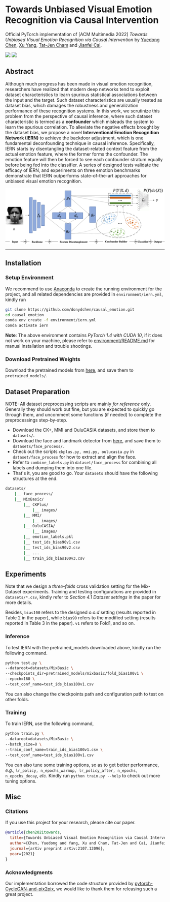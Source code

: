 # Towards Unbiased Visual Emotion Recognition via Causal Intervention

Official PyTorch implementation of [ACM Multimedia 2022] *Towards Unbiased Visual Emotion Recognition via Causal Intervention* by [Yuedong Chen](https://donydchen.github.io/), [Xu Yang](https://scholar.google.com.sg/citations?user=SqdxMH0AAAAJ), [Tat-Jen Cham](https://personal.ntu.edu.sg/astjcham/) and [Jianfei Cai](https://jianfei-cai.github.io/).

<a href="https://arxiv.org/abs/2107.12096"><img src="https://img.shields.io/badge/arXiv-2107.12096-b31b1b.svg" height=22.5></a> 
<a href="https://opensource.org/licenses/MIT"><img src="https://img.shields.io/badge/License-MIT-yellow.svg" height=22.5></a> 

## Abstract

Although much progress has been made in visual emotion recognition, researchers have realized that modern deep networks tend to exploit dataset characteristics to learn spurious statistical associations between the input and the target. Such dataset characteristics are usually treated as dataset bias, which damages the robustness and generalization performance of these recognition systems. In this work, we scrutinize this problem from the perspective of causal inference, where such dataset characteristic is termed as a **confounder** which misleads the system to learn the spurious correlation. To alleviate the negative effects brought by the dataset bias, we propose a novel **Interventional Emotion Recognition Network (IERN)** to achieve the backdoor adjustment, which is one fundamental deconfounding technique in causal inference. Specifically, IERN starts by disentangling the dataset-related context feature from the actual emotion feature, where the former forms the confounder. The emotion feature will then be forced to see each confounder stratum equally before being fed into the classifier. A series of designed tests validate the efficacy of IERN, and experiments on three emotion benchmarks demonstrate that IERN outperforms state-of-the-art approaches for unbiased visual emotion recognition.

<img src="docs/archi.png" width="1024">

----

## Installation

### Setup Environment

We recommend to use [Anaconda](https://www.anaconda.com) to create the running environment for the project, and all related dependencies are provided in `environment/iern.yml`, kindly run

```bash
git clone https://github.com/donydchen/causal_emotion.git
cd causal_emotion
conda env create -f environment/iern.yml
conda activate iern
```

**Note**: The above environment contains *PyTorch 1.4 with CUDA 10*, if it does not work on your machine, please refer to [environment/README.md](https://github.com/donydchen/causal_emotion/blob/main/environment/README.md) for manual installation and trouble shootings.

### Download Pretrained Weights

Download the pretrained models from [here](https://drive.google.com/drive/folders/1TCb6oYzLSVKHs040K09y-BcE-ER9VOuU), and save them to `pretrained_models/`.


## Dataset Preparation

NOTE: All dataset preprocessing scripts are mainly *for reference* only. Generally they should work out fine, but you are expected to quickly go through them, and uncomment some functions (if needed) to complete the preprocessings step-by-step.

* Download the CK+, MMI and OuluCASIA datasets, and store them to `datasets/`.
* Download the face and landmark detector from [here](https://drive.google.com/drive/folders/1IjJTmrEMgVN1ei9weku1p1o6UeT1klc0), and save them to `datasets/face_process/`.
* Check out the scripts `ckplus.py, mmi.py, oulucasia.py` in `dataset/face_process` for how to extract and align the face. 
* Refer to `combine_labels.py` in `dataset/face_process` for combining all labels and dumping them into one file.
* That's it, you are good to go. Your `datasets` should have the following structures at the end.

```bash
datasets/
    |__ face_process/
    |__ MixBasic/
        |__ CKPlus/
            |__ images/
        |__ MMI/
            |__ images/
        |__ OuluCASIA/
            |__ images/
        |__ emotion_labels.pkl
        |__ test_ids_bias90v1.csv
        |__ test_ids_bias90v2.csv
        |__ ...
        |__ train_ids_bias100v3.csv
```


## Experiments

Note that we design a *three-folds* cross validation setting for the Mix-Dataset experiments. Training and testing configurations are provided in `datasets/*.csv`, kindly refer to *Section 4.1 Dataset settings* in the paper for more details.

Besides, `bias100` refers to the designed *o.o.d* setting (results reported in Table 2 in the paper), while `bias90` refers to the modified setting (results reported in Table 3 in the paper). `v1` refers to Fold1, and so on.

### Inference

To test IERN with the pretrained_models downloaded above, kindly run the following command.

```bash
python test.py \
--dataroot=datasets/MixBasic \
--checkpoints_dir=pretrained_models/mixbasic/fold_bias100v1 \
--epoch=160 \
--test_conf_name=test_ids_bias100v1.csv
```

You can also change the checkpoints path and configuration path to test on other folds.

### Training

To train IERN, use the following command,

```bash
python train.py \
--dataroot=datasets/MixBasic \
--batch_size=8 \
--train_conf_name=train_ids_bias100v1.csv \
--test_conf_name=test_ids_bias100v1.csv
```

You can also tune some training options, so as to get better performance, *e.g.*, `lr_policy, n_epochs_warmup, lr_policy_after, n_epochs, n_epochs_decay`, *etc*. Kindly run `python train.py --help` to check out more tuning options.

## Misc

### Citations

If you use this project for your research, please cite our paper.

```bibtex
@article{chen2021towards,
  title={Towards Unbiased Visual Emotion Recognition via Causal Intervention},
  author={Chen, Yuedong and Yang, Xu and Cham, Tat-Jen and Cai, Jianfei},
  journal={arXiv preprint arXiv:2107.12096},
  year={2021}
}
```

### Acknowledgments

Our implementation borrowed the code structure provided by [pytorch-CycleGAN-and-pix2pix](https://github.com/junyanz/pytorch-CycleGAN-and-pix2pix), we would like to thank them for releasing such a great project.
